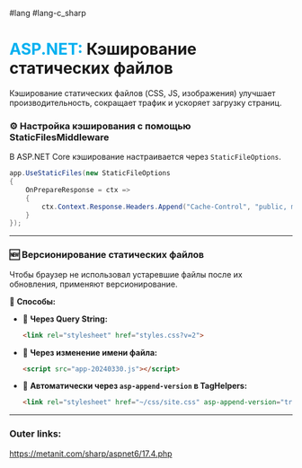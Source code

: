 #lang #lang-c_sharp  
# <font color="#00b0f0">ASP.NET:</font> Кэширование статических файлов

Кэширование статических файлов (CSS, JS, изображения) улучшает производительность, сокращает трафик и ускоряет загрузку страниц.

### ⚙ **Настройка кэширования с помощью StaticFilesMiddleware**
В ASP.NET Core кэширование настраивается через `StaticFileOptions`.

```csharp
app.UseStaticFiles(new StaticFileOptions
{
    OnPrepareResponse = ctx =>
    {
        ctx.Context.Response.Headers.Append("Cache-Control", "public, max-age=604800"); // в т.ч. на прокси серверах, 7 дней в сек.
    }
});
```

---

### 🆕 **Версионирование статических файлов**
Чтобы браузер не использовал устаревшие файлы после их обновления, применяют версионирование.

📌 **Способы:**

- 🔹 **Через Query String:**
	```html
	<link rel="stylesheet" href="styles.css?v=2">
	```

- 🔹 **Через изменение имени файла:**
	```html
	<script src="app-20240330.js"></script>
	```

- 🔹 **Автоматически через `asp-append-version` в TagHelpers:**
	```html
	<link rel="stylesheet" href="~/css/site.css" asp-append-version="true" />
	```


---
### Outer links:
https://metanit.com/sharp/aspnet6/17.4.php